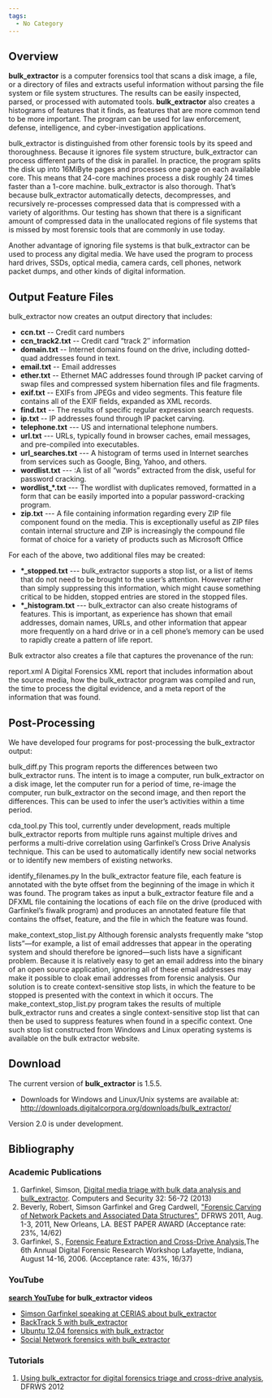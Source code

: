 ```yaml
---
tags:
  - No Category
---
```

## Overview

**bulk_extractor** is a computer forensics tool that scans a disk image,
a file, or a directory of files and extracts useful information without
parsing the file system or file system structures. The results can be
easily inspected, parsed, or processed with automated tools.
**bulk_extractor** also creates a histograms of features that it finds,
as features that are more common tend to be more important. The program
can be used for law enforcement, defense, intelligence, and
cyber-investigation applications.

bulk_extractor is distinguished from other forensic tools by its speed
and thoroughness. Because it ignores file system structure,
bulk_extractor can process different parts of the disk in parallel. In
practice, the program splits the disk up into 16MiByte pages and
processes one page on each available core. This means that 24-core
machines process a disk roughly 24 times faster than a 1-core machine.
bulk_extractor is also thorough. That’s because bulk_extractor
automatically detects, decompresses, and recursively re-processes
compressed data that is compressed with a variety of algorithms. Our
testing has shown that there is a significant amount of compressed data
in the unallocated regions of file systems that is missed by most
forensic tools that are commonly in use today.

Another advantage of ignoring file systems is that bulk_extractor can be
used to process any digital media. We have used the program to process
hard drives, SSDs, optical media, camera cards, cell phones, network
packet dumps, and other kinds of digital information.

## Output Feature Files

bulk_extractor now creates an output directory that includes:

- **ccn.txt** -- Credit card numbers
- **ccn_track2.txt** -- Credit card “track 2″ information
- **domain.txt** -- Internet domains found on the drive, including
  dotted-quad addresses found in text.
- **email.txt** -- Email addresses
- **ether.txt** -- Ethernet MAC addresses found through IP packet
  carving of swap files and compressed system hibernation files and file
  fragments.
- **exif.txt** -- EXIFs from JPEGs and video segments. This feature file
  contains all of the EXIF fields, expanded as XML records.
- **find.txt** -- The results of specific regular expression search
  requests.
- **ip.txt** -- IP addresses found through IP packet carving.
- **telephone.txt** --- US and international telephone numbers.
- **url.txt** --- URLs, typically found in browser caches, email
  messages, and pre-compiled into executables.
- **url_searches.txt** --- A histogram of terms used in Internet
  searches from services such as Google, Bing, Yahoo, and others.
- **wordlist.txt** --- :A list of all “words” extracted from the disk,
  useful for password cracking.
- **wordlist_\*.txt** --- The wordlist with duplicates removed,
  formatted in a form that can be easily imported into a popular
  password-cracking program.
- **zip.txt** --- A file containing information regarding every ZIP file
  component found on the media. This is exceptionally useful as ZIP
  files contain internal structure and ZIP is increasingly the compound
  file format of choice for a variety of products such as Microsoft
  Office

For each of the above, two additional files may be created:

- **\*_stopped.txt** --- bulk_extractor supports a stop list, or a list
  of items that do not need to be brought to the user’s attention.
  However rather than simply suppressing this information, which might
  cause something critical to be hidden, stopped entries are stored in
  the stopped files.
- **\*_histogram.txt** --- bulk_extractor can also create histograms of
  features. This is important, as experience has shown that email
  addresses, domain names, URLs, and other information that appear more
  frequently on a hard drive or in a cell phone’s memory can be used to
  rapidly create a pattern of life report.

Bulk extractor also creates a file that captures the provenance of the
run:

report.xml
A Digital Forensics XML report that includes information about the
source media, how the bulk_extractor program was compiled and run, the
time to process the digital evidence, and a meta report of the
information that was found.

## Post-Processing

We have developed four programs for post-processing the bulk_extractor
output:

bulk_diff.py
This program reports the differences between two bulk_extractor runs.
The intent is to image a computer, run bulk_extractor on a disk image,
let the computer run for a period of time, re-image the computer, run
bulk_extractor on the second image, and then report the differences.
This can be used to infer the user’s activities within a time period.

cda_tool.py
This tool, currently under development, reads multiple bulk_extractor
reports from multiple runs against multiple drives and performs a
multi-drive correlation using Garfinkel’s Cross Drive Analysis
technique. This can be used to automatically identify new social
networks or to identify new members of existing networks.

identify_filenames.py
In the bulk_extractor feature file, each feature is annotated with the
byte offset from the beginning of the image in which it was found. The
program takes as input a bulk_extractor feature file and a DFXML file
containing the locations of each file on the drive (produced with
Garfinkel’s fiwalk program) and produces an annotated feature file that
contains the offset, feature, and the file in which the feature was
found.

make_context_stop_list.py
Although forensic analysts frequently make “stop lists”—for example, a
list of email addresses that appear in the operating system and should
therefore be ignored—such lists have a significant problem. Because it
is relatively easy to get an email address into the binary of an open
source application, ignoring all of these email addresses may make it
possible to cloak email addresses from forensic analysis. Our solution
is to create context-sensitive stop lists, in which the feature to be
stopped is presented with the context in which it occurs. The
make_context_stop_list.py program takes the results of multiple
bulk_extractor runs and creates a single context-sensitive stop list
that can then be used to suppress features when found in a specific
context. One such stop list constructed from Windows and Linux operating
systems is available on the bulk extractor website.

## Download

The current version of **bulk_extractor** is 1.5.5.

- Downloads for Windows and Linux/Unix systems are available at:
  <http://downloads.digitalcorpora.org/downloads/bulk_extractor/>

Version 2.0 is under development.

## Bibliography

### Academic Publications

1.  Garfinkel, Simson, [Digital media triage with bulk data analysis and
    bulk_extractor](http://simson.net/clips/academic/2013.COSE.bulk_extractor.pdf).
    Computers and Security 32: 56-72 (2013)
2.  Beverly, Robert, Simson Garfinkel and Greg Cardwell, ["Forensic
    Carving of Network Packets and Associated Data
    Structures"](http://simson.net/clips/academic/2011.DFRWS.ipcarving.pdf),
    DFRWS 2011, Aug. 1-3, 2011, New Orleans, LA. BEST PAPER AWARD
    (Acceptance rate: 23%, 14/62)
3.  Garfinkel, S., [Forensic Feature Extraction and Cross-Drive
    Analysis,](http://simson.net/clips/academic/2006.DFRWS.pdf)The 6th
    Annual Digital Forensic Research Workshop Lafayette, Indiana, August
    14-16, 2006. (Acceptance rate: 43%, 16/37)

### YouTube

**[search
YouTube](http://www.youtube.com/results?search_query=bulk_extractor) for
bulk_extractor videos**

- [Simson Garfinkel speaking at CERIAS about
  bulk_extractor](http://www.youtube.com/watch?v=odvDTGA7rYI)
- [BackTrack 5 with
  bulk_extractor](http://www.youtube.com/watch?v=wTBHM9DeLq4)
- [Ubuntu 12.04 forensics with
  bulk_extractor](http://www.youtube.com/watch?v=QVfYOvhrugg)
- [Social Network forensics with
  bulk_extractor](http://www.youtube.com/watch?v=57RWdYhNvq8)

### Tutorials

1.  [Using bulk_extractor for digital forensics triage and cross-drive
    analysis](http://simson.net/ref/2012/2012-08-08%20bulk_extractor%20Tutorial.pdf),
    DFRWS 2012